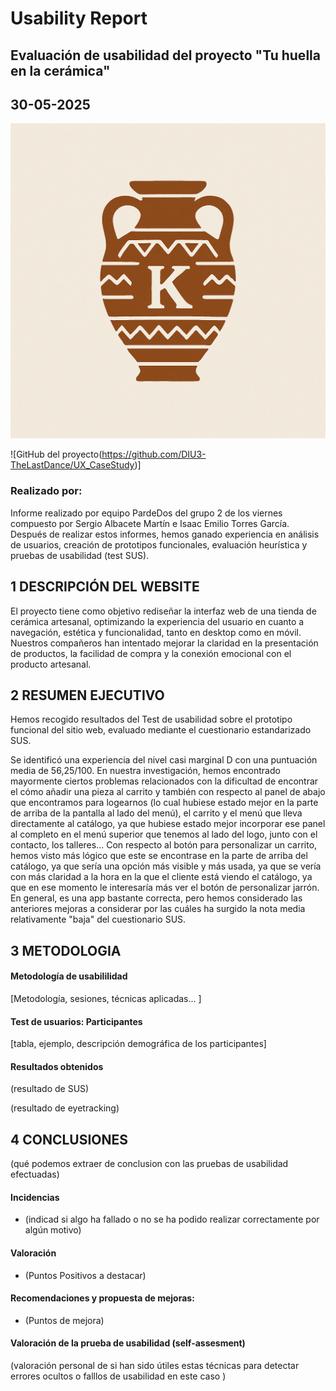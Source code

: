 # Usability Report

## Evaluación de usabilidad del proyecto "Tu huella en la cerámica"

## 30-05-2025
![](img/logo_kerarqueo.png)

![GitHub del proyecto(https://github.com/DIU3-TheLastDance/UX_CaseStudy)]


### Realizado por:
Informe realizado por equipo PardeDos del grupo 2 de los viernes compuesto por Sergio Albacete Martín e Isaac Emilio Torres García.
Después de realizar estos informes, hemos ganado experiencia en análisis de usuarios, creación de prototipos funcionales, evaluación heurística y pruebas de usabilidad (test SUS).

## 1 DESCRIPCIÓN DEL WEBSITE
El proyecto tiene como objetivo rediseñar la interfaz web de una tienda de cerámica artesanal, optimizando la experiencia del usuario en cuanto a navegación, estética y funcionalidad, tanto en desktop como en móvil. 
Nuestros compañeros han intentado mejorar la claridad en la presentación de productos, la facilidad de compra y la conexión emocional con el producto artesanal.

## 2 RESUMEN EJECUTIVO
Hemos recogido resultados del Test de usabilidad sobre el prototipo funcional del sitio web, evaluado mediante el cuestionario estandarizado SUS.

Se identificó una experiencia del nivel casi marginal D con una puntuación media de 56,25/100.
En nuestra investigación, hemos encontrado mayormente ciertos problemas relacionados con la dificultad de encontrar el cómo añadir una pieza al carrito y también con respecto al panel de abajo que encontramos para logearnos (lo cual hubiese estado mejor en la parte de arriba de la pantalla al lado del menú), el carrito y el menú que lleva directamente al catálogo, ya que hubiese estado mejor incorporar ese panel al completo en el menú superior que tenemos al lado del logo, junto con el contacto, los talleres...
Con respecto al botón para personalizar un carrito, hemos visto más lógico que este se encontrase en la parte de arriba del catálogo, ya que sería una opción más visible y más usada, ya que se vería con más claridad a la hora en la que el cliente está viendo el catálogo, ya que en ese momento le interesaría más ver el botón de personalizar jarrón.
En general, es una app bastante correcta, pero hemos considerado las anteriores mejoras a considerar por las cuáles ha surgido la nota media relativamente "baja" del cuestionario SUS.

## 3 METODOLOGIA 

#### Metodología de usabililidad

[Metodología, sesiones,  técnicas aplicadas... ]

 

#### Test de usuarios: Participantes

[tabla, ejemplo, descripción demográfica de los participantes]





#### Resultados obtenidos



(resultado de SUS)



(resultado de eyetracking)









## 4 CONCLUSIONES 



(qué podemos extraer de conclusion con las pruebas de usabilidad efectuadas)



#### Incidencias

* (indicad si algo ha fallado o no se ha podido realizar correctamente por algún motivo)



#### Valoración 

* (Puntos Positivos a destacar)



#### Recomendaciones y propuesta de mejoras: 

* (Puntos de mejora)







#### Valoración de la prueba de usabilidad (self-assesment)

(valoración personal de si han sido útiles estas técnicas para detectar errores ocultos o falllos de usabilidad en este caso )
